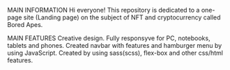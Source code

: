 MAIN INFORMATION
Hi everyone! This repository is dedicated to a one-page site (Landing page) on the subject of NFT and cryptocurrency called Bored Apes.

MAIN FEATURES
Creative design.
Fully responsyve for PC, notebooks, tablets and phones.
Created navbar with features and hamburger menu by using JavaScript.
Created by using sass(scss), flex-box and other css/html features.

